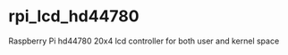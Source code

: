 rpi_lcd_hd44780
===============

Raspberry Pi hd44780 20x4 lcd controller for both user and kernel space 
